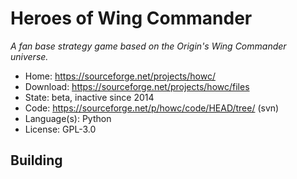 # Heroes of Wing Commander

_A fan base strategy game based on the Origin's Wing Commander universe._

- Home: https://sourceforge.net/projects/howc/
- Download: https://sourceforge.net/projects/howc/files
- State: beta, inactive since 2014
- Code: https://sourceforge.net/p/howc/code/HEAD/tree/ (svn)
- Language(s): Python
- License: GPL-3.0

## Building

